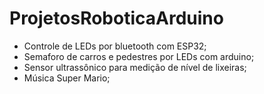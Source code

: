 # ProjetosRoboticaArduino

- Controle de LEDs por bluetooth com ESP32;
- Semaforo de carros e pedestres por LEDs com arduino;
- Sensor ultrassônico para medição de nível de lixeiras;
- Música Super Mario;
